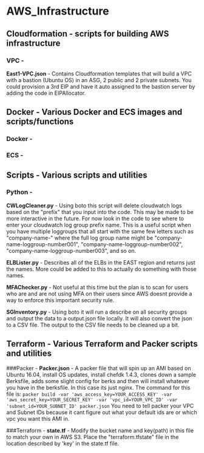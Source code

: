 # AWS_Infrastructure
## Cloudformation - scripts for building AWS infrastructure
### VPC -

**East1-VPC.json** - Contains Cloudformation templates that will build a VPC with a bastion (Ubuntu OS) in an ASG, 2 public and 2 private subnets. You could provision a 3rd EIP and have it auto assigned to the bastion server by adding the code in EIPAllocator.

## Docker - Various Docker and ECS images and scripts/functions
### Docker -

### ECS -


## Scripts - Various scripts and utilities
### Python -

**CWLogCleaner.py** - Using boto this script will delete cloudwatch logs based on the "prefix" that you input into the code. This may be made to be more interactive in the future. For now look in the code to see where to enter your cloudwatch log group prefix name. This is a useful script when you have multiple loggroups that all start with the same few letters such as "company-name-" where the full log group name might be "company-name-loggroup-number001", "company-name-loggroup-number002", "company-name-loggroup-number003", and so on.

**ELBLister.py** - Describes all of the ELBs in the EAST region and returns just the names. More could be added to this to actually do something with those names.

**MFAChecker.py** - Not useful at this time but the plan is to scan for users who are and are not using MFA on their users since AWS doesnt provide a way to enforce this important security rule.

**SGInventory.py** - Using boto it will run a describe on all security groups and output the data to a output.json file locally. It will also convert the json to a CSV file. The output to the CSV file needs to be cleaned up a bit.


## Terraform - Various Terraform and Packer scripts and utilities

###Packer -
**Packer.json** - A packer file that will spin up an AMI based on Ubuntu 16.04, install OS updates, install chefdk 1.4.3, clones down a sample Berksfile, adds some slight config for berks and then will install whatever you have in the berksfile. In this case its just nginx.
The command for this file is:
`packer build -var 'aws_access_key=YOUR_ACCESS_KEY' -var 'aws_secret_key=YOUR_SECRET_KEY' -var 'vpc_id=YOUR_VPC_ID' -var 'subnet_id=YOUR_SUBNET_ID' packer.json` You need to tell packer your VPC and Subnet IDs because it cant figure out what your default ids are or which vpc you want this AMI in.

###Terraform -
**state.tf** - Modify the bucket name and key(path) in this file to match your own in AWS S3. Place the "terraform.tfstate" file in the location described by 'key' in the state.tf file.
